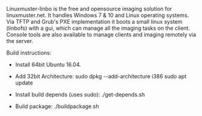 Linuxmuster-linbo is the free and opensource imaging solution for linuxmuster.net. It handles Windows 7 & 10 and Linux operating systems. Via TFTP and Grub's PXE implementation it boots a small linux system (linbofs) with a gui, which can manage all the imaging tasks on the client. Console tools are also available to manage clients and imaging remotely via the server.

Build instructions:

* Install 64bit Ubuntu 16.04.

* Add 32bit Architecture:
  sudo dpkg --add-architecture i386
  sudo apt update

* Install build depends (uses sudo):
  ./get-depends.sh

* Build package:
  ./buildpackage.sh
